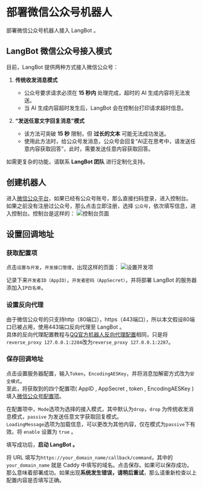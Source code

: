 # 部署微信公众号机器人

部署微信公众号机器人接入 LangBot 。

## LangBot 微信公众号接入模式

目前，LangBot 提供两种方式接入微信公众号：

1. **传统收发消息模式**  
   - 公众号要求请求必须在 **15 秒内** 处理完成，超时的 AI 生成内容将无法发送。
   - 当 AI 生成内容超时发生后，LangBot 会在控制台打印请求超时信息。

2. **“发送任意文字回复消息”模式**  
   - 该方法可突破 **15 秒** 限制，但 **过长的文本** 可能无法成功发送。
   - 使用此方法时，给公众号发消息，公众号会回复“AI正在思考中，请发送任意内容获取回答”，此时，需要发送任意内容获取回答。

如需更复杂的功能，请联系 **LangBot 团队** 进行定制化支持。

## 创建机器人

进入[微信公众平台](https://mp.weixin.qq.com/)，如果已经有公众号账号，那么直接扫码登录，进入控制台。
如果之前没有注册过公众号，那么点击立即注册，选择 `公众号`，依次填写信息，进入控制台。控制台是这样的：
![控制台页面](/assets/image/oa1.png)


## 设置回调地址

### 获取配置项 

点击`设置与开发`，`开发接口管理`，出现这样的页面：
![设置开发项](/assets/image/oa2.png)

记录下来`开发者ID（AppID）`，`开发者密码（AppSecret）`，并将部署 LangBot 的服务器添加入`IP白名单`。

### 设置反向代理

由于微信公众号的只支持http（80端口），https（443端口），所以本文假设80端口已被占用，使用443端口反向代理至 LangBot 。<br>
具体的反向代理配置教程与[QQ官方机器人反向代理配置](/deploy/platforms/qq/official_webhook.md#操作caddy流程)相同，只是将`reverse_proxy 127.0.0.1:2284`改为`reverse_proxy 127.0.0.1:2287`。

### 保存回调地址

点击设置服务器配置，输入`Token`，`EncodingAESKey`，并将消息加解密方式改为`安全模式`。<br>
至此，将获取到的四个配置项( AppID , AppSecret , token , EncodingAESKey )填入[微信公众号配置项](/deploy/quick-config/config.md#微信公众号适配器)。<br>

在配置项中，`Mode`选项为选择的接入模式，其中默认为`drop`，`drop` 为传统收发消息模式，`passive` 为发送任意文字获取回复模式。<br>
`LoadingMessage`选项为加载信息，可以更改为其他内容，仅在模式为`passive`下有效。将 `enable` 设置为 `true` 。

填写成功后，**启动 LangBot 。**<br>

将 URL 填写为`https://your_domain_name/callback/command`，其中的 `your_domain_name` 就是 Caddy 中填写的域名。点击保存。如果可以保存成功，那么意味着部署成功。如果出现**系统发生错误，请稍后重试**，那么请重新检查以上配置内容是否填写正确。


